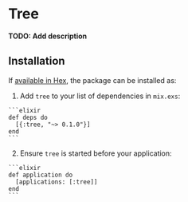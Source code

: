 # Tree

**TODO: Add description**

## Installation

If [available in Hex](https://hex.pm/docs/publish), the package can be installed as:

  1. Add `tree` to your list of dependencies in `mix.exs`:

    ```elixir
    def deps do
      [{:tree, "~> 0.1.0"}]
    end
    ```

  2. Ensure `tree` is started before your application:

    ```elixir
    def application do
      [applications: [:tree]]
    end
    ```

